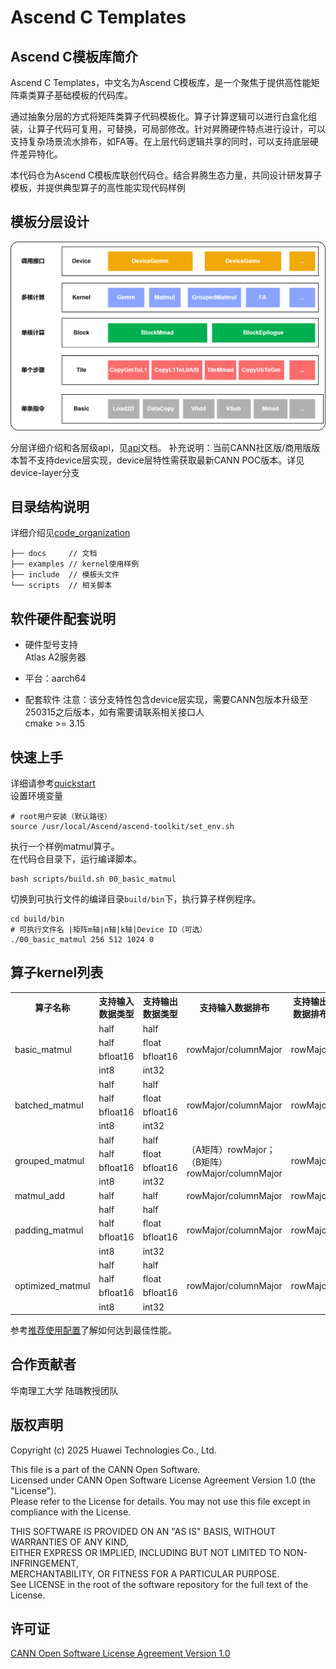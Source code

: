 # Ascend C Templates
## Ascend C模板库简介
Ascend C Templates，中文名为Ascend C模板库，是一个聚焦于提供高性能矩阵乘类算子基础模板的代码库。  

通过抽象分层的方式将矩阵类算子代码模板化。算子计算逻辑可以进行白盒化组装，让算子代码可复用，可替换，可局部修改。针对昇腾硬件特点进行设计，可以支持复杂场景流水排布，如FA等。在上层代码逻辑共享的同时，可以支持底层硬件差异特化。 

本代码仓为Ascend C模板库联创代码仓。结合昇腾生态力量，共同设计研发算子模板，并提供典型算子的高性能实现代码样例

## 模板分层设计

![image](docs/images/api_level.png) 

分层详细介绍和各层级api，见[api](docs/api.md)文档。
补充说明：当前CANN社区版/商用版版本暂不支持device层实现，device层特性需获取最新CANN POC版本。详见device-layer分支

## 目录结构说明
详细介绍见[code_organization](docs/code_organization.md)
``` 
├── docs     // 文档
├── examples // kernel使用样例
├── include  // 模板头文件
└── scripts  // 相关脚本
```
## 软件硬件配套说明
- 硬件型号支持  
Atlas A2服务器

- 平台：aarch64
- 配套软件
    注意：该分支特性包含device层实现，需要CANN包版本升级至250315之后版本，如有需要请联系相关接口人  
cmake >= 3.15
## 快速上手
详细请参考[quickstart](docs/quickstart.md)  
设置环境变量  
```
# root用户安装（默认路径）
source /usr/local/Ascend/ascend-toolkit/set_env.sh
```
执行一个样例matmul算子。  
在代码仓目录下，运行编译脚本。
```
bash scripts/build.sh 00_basic_matmul
```
切换到可执行文件的编译目录`build/bin`下，执行算子样例程序。
```
cd build/bin
# 可执行文件名 |矩阵m轴|n轴|k轴|Device ID（可选）
./00_basic_matmul 256 512 1024 0
```
## 算子kernel列表
<table>
    <tr>
        <th>算子名称</th>
        <th>支持输入数据类型</th>
        <th>支持输出数据类型</th>
        <th>支持输入数据排布</th>
        <th>支持输出数据排布</th>
    </tr>
    <tr>
        <td rowspan="4">basic_matmul</td>
        <td>half</td>
        <td>half</td>
        <td rowspan="4">rowMajor/columnMajor</td>
        <td rowspan="4">rowMajor</td>
    </tr>
    <tr>
        <td>half</td>
        <td>float</td>
    </tr>
    <tr>
        <td>bfloat16</td>
        <td>bfloat16</td>
    </tr>
    <tr>
        <td>int8</td>
        <td>int32</td>
    </tr>
    <tr>
        <td rowspan="4">batched_matmul</td>
        <td>half</td>
        <td>half</td>
        <td rowspan="4">rowMajor/columnMajor</td>
        <td rowspan="4">rowMajor</td>
    </tr>
    <tr>
        <td>half</td>
        <td>float</td>
    </tr>
    <tr>
        <td>bfloat16</td>
        <td>bfloat16</td>
    </tr>
    <tr>
        <td>int8</td>
        <td>int32</td>
    </tr>
    <tr>
        <td rowspan="4">grouped_matmul</td>
        <td>half</td>
        <td>half</td>
        <td rowspan="4">（A矩阵）rowMajor；（B矩阵）rowMajor/columnMajor</td>
        <td rowspan="4">rowMajor</td>
    </tr>
    <tr>
        <td>half</td>
        <td>float</td>
    </tr>
    <tr>
        <td>bfloat16</td>
        <td>bfloat16</td>
    </tr>
    <tr>
        <td>int8</td>
        <td>int32</td>
    </tr>
    <tr>
        <td>matmul_add</td>
        <td>half</td>
        <td>half</td>
        <td>rowMajor/columnMajor</td>
        <td>rowMajor</td>
    </tr>
    <tr>
        <td rowspan="4">padding_matmul</td>
        <td>half</td>
        <td>half</td>
        <td rowspan="4">rowMajor/columnMajor</td>
        <td rowspan="4">rowMajor</td>
    </tr>
    <tr>
        <td>half</td>
        <td>float</td>
    </tr>
    <tr>
        <td>bfloat16</td>
        <td>bfloat16</td>
    </tr>
    <tr>
        <td>int8</td>
        <td>int32</td>
    </tr>
    <tr>
        <td rowspan="4">optimized_matmul</td>
        <td>half</td>
        <td>half</td>
        <td rowspan="4">rowMajor/columnMajor</td>
        <td rowspan="4">rowMajor</td>
    </tr>
    <tr>
        <td>half</td>
        <td>float</td>
    </tr>
    <tr>
        <td>bfloat16</td>
        <td>bfloat16</td>
    </tr>
    <tr>
        <td>int8</td>
        <td>int32</td>
    </tr>
</table>

参考[推荐使用配置](docs/recommended_configuration.md)了解如何达到最佳性能。

## 合作贡献者
华南理工大学 陆璐教授团队

## 版权声明
Copyright (c) 2025 Huawei Technologies Co., Ltd. 

This file is a part of the CANN Open Software.  
Licensed under CANN Open Software License Agreement Version 1.0 (the "License").  
Please refer to the License for details. You may not use this file except in compliance with the License.  

THIS SOFTWARE IS PROVIDED ON AN "AS IS" BASIS, WITHOUT WARRANTIES OF ANY KIND,   
EITHER EXPRESS OR IMPLIED,
INCLUDING BUT NOT LIMITED TO NON-INFRINGEMENT,     
MERCHANTABILITY, OR FITNESS FOR A PARTICULAR   PURPOSE.  
See LICENSE in the root of the software repository for the full text of the License.

## 许可证
[CANN Open Software License Agreement Version 1.0](LICENSE)
